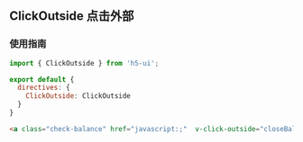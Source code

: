 ## ClickOutside 点击外部

### 使用指南
``` javascript
import { ClickOutside } from 'h5-ui';

export default {
  directives: {
    ClickOutside: ClickOutside
  }
}
```

```html
<a class="check-balance" href="javascript:;"  v-click-outside="closeBalanceTip">
```
